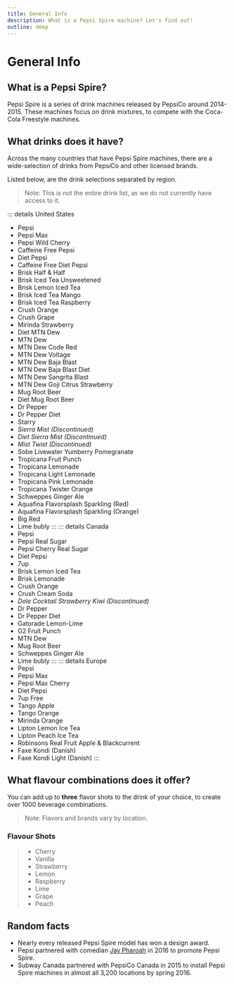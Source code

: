```yaml
---
title: General Info
description: What is a Pepsi Spire machine? Let's find out!
outline: deep
---
```


# General Info

## What is a Pepsi Spire?
Pepsi Spire is a series of drink machines released by PepsiCo around 2014-2015. These machines focus on drink mixtures, to compete with the Coca-Cola Freestyle machines.

## What drinks does it have? 
Across the many countries that have Pepsi Spire machines, there are a wide-selection of drinks from PepsiCo and other licensed brands.

Listed below, are the drink selections separated by region.
> Note: This is not the entire drink list, as we do not currently have access to it.

::: details United States
- Pepsi
- Pepsi Max
- Pepsi Wild Cherry
- Caffeine Free Pepsi
- Diet Pepsi
- Caffeine Free Diet Pepsi
- Brisk Half & Half
- Brisk Iced Tea Unsweetened
- Brisk Lemon Iced Tea
- Brisk Iced Tea Mango
- Brisk Iced Tea Raspberry
- Crush Orange
- Crush Grape
- Mirinda Strawberry
- Diet MTN Dew
- MTN Dew
- MTN Dew Code Red
- MTN Dew Voltage
- MTN Dew Baja Blast
- MTN Dew Baja Blast Diet
- MTN Dew Sangrita Blast
- MTN Dew Goji Citrus Strawberry
- Mug Root Beer
- Diet Mug Root Beer
- Dr Pepper
- Dr Pepper Diet
- Starry
- *Sierra Mist (Discontinued)*
- *Diet Sierra Mist (Discontinued)*
- *Mist Twist (Discontinued)*
- Sobe Livewater Yumberry Pomegranate
- Tropicana Fruit Punch
- Tropicana Lemonade
- Tropicana Light Lemonade
- Tropicana Pink Lemonade
- Tropicana Twister Orange
- Schweppes Ginger Ale
- Aquafina Flavorsplash Sparkling (Red)
- Aquafina Flavorsplash Sparkling (Orange)
- Big Red
- Lime bubly
:::
::: details Canada
- Pepsi
- Pepsi Real Sugar
- Pepsi Cherry Real Sugar
- Diet Pepsi
- 7up
- Brisk Lemon Iced Tea
- Brisk Lemonade
- Crush Orange
- Crush Cream Soda
- *Dole Cocktail Strawberry Kiwi (Discontinued)*
- Dr Pepper
- Dr Pepper Diet
- Gatorade Lemon-Lime
- G2 Fruit Punch
- MTN Dew
- Mug Root Beer
- Schweppes Ginger Ale
- Lime bubly
:::
::: details Europe
- Pepsi
- Pepsi Max
- Pepsi Max Cherry
- Diet Pepsi
- 7up Free
- Tango Apple
- Tango Orange
- Mirinda Orange
- Lipton Lemon Ice Tea
- Lipton Peach Ice Tea
- Robinsons Real Fruit Apple & Blackcurrent
- Faxe Kondi (Danish)
- Faxe Kondi Light (Danish)
:::


## What flavour combinations does it offer?
You can add up to **three** flavor shots to the drink of your choice, to create over 1000 beverage combinations.
> Note: Flavors and brands vary by location.

### Flavour Shots
>- Cherry
>- Vanilla
>- Strawberry
>- Lemon
>- Raspberry
>- Lime
>- Grape
>- Peach

## Random facts
- Nearly every released Pepsi Spire model has won a design award.
- Pepsi partnered with comedian [Jay Pharoah](https://en.wikipedia.org/wiki/Jay_Pharoah) in 2016 to promote Pepsi Spire.
- Subway Canada partnered with PepsiCo Canada in 2015 to install Pepsi Spire machines in almost all 3,200 locations by spring 2016.